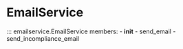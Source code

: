 # EmailService

::: emailservice.EmailService
    members:
        - __init__
        - send_email
        - send_incompliance_email